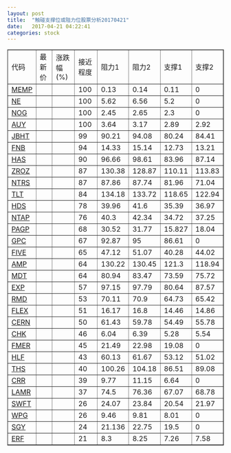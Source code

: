```yaml
---
layout: post
title:  "触碰支撑位或阻力位股票分析20170421"
date:   2017-04-21 04:22:41
categories: stock
---
```

<script type="text/javascript">
var stockList = []
stockList.push('gb_memp');
stockList.push('gb_ne');
stockList.push('gb_nog');
stockList.push('gb_auy');
stockList.push('gb_jbht');
stockList.push('gb_fnb');
stockList.push('gb_has');
stockList.push('gb_zroz');
stockList.push('gb_ntrs');
stockList.push('gb_tlt');
stockList.push('gb_hds');
stockList.push('gb_ntap');
stockList.push('gb_pagp');
stockList.push('gb_gpc');
stockList.push('gb_five');
stockList.push('gb_amp');
stockList.push('gb_mdt');
stockList.push('gb_exp');
stockList.push('gb_rmd');
stockList.push('gb_flex');
stockList.push('gb_cern');
stockList.push('gb_chk');
stockList.push('gb_fmer');
stockList.push('gb_hlf');
stockList.push('gb_ths');
stockList.push('gb_crr');
stockList.push('gb_lamr');
stockList.push('gb_swft');
stockList.push('gb_wpg');
stockList.push('gb_sgy');
stockList.push('gb_erf');
</script>
<table border="1">
 <tr>
 <td>代码</td>
 <td>最新价</td>
 <td>涨跌幅(%)</td>
 <td>接近程度</td>
 <td>阻力1</td>
 <td>阻力2</td>
 <td>支撑1</td>
 <td>支撑2</td>
</tr>
  <tr id="memp" class="red">
  <td><a href="http://stock.finance.sina.com.cn/usstock/quotes/MEMP.html" target="_blank">MEMP</a></td><td></td><td></td><td>100</td><td>0.13</td><td>0.14</td><td>0.11</td><td>0</td></tr>
  <tr id="ne" class="green">
  <td><a href="http://stock.finance.sina.com.cn/usstock/quotes/NE.html" target="_blank">NE</a></td><td></td><td></td><td>100</td><td>5.62</td><td>6.56</td><td>5.2</td><td>0</td></tr>
  <tr id="nog" class="green">
  <td><a href="http://stock.finance.sina.com.cn/usstock/quotes/NOG.html" target="_blank">NOG</a></td><td></td><td></td><td>100</td><td>2.45</td><td>2.65</td><td>2.3</td><td>0</td></tr>
  <tr id="auy" class="green">
  <td><a href="http://stock.finance.sina.com.cn/usstock/quotes/AUY.html" target="_blank">AUY</a></td><td></td><td></td><td>100</td><td>3.64</td><td>3.17</td><td>2.89</td><td>2.92</td></tr>
  <tr id="jbht" class="red">
  <td><a href="http://stock.finance.sina.com.cn/usstock/quotes/JBHT.html" target="_blank">JBHT</a></td><td></td><td></td><td>99</td><td>90.21</td><td>94.08</td><td>80.24</td><td>84.41</td></tr>
  <tr id="fnb" class="red">
  <td><a href="http://stock.finance.sina.com.cn/usstock/quotes/FNB.html" target="_blank">FNB</a></td><td></td><td></td><td>94</td><td>14.33</td><td>15.14</td><td>12.73</td><td>13.21</td></tr>
  <tr id="has" class="red">
  <td><a href="http://stock.finance.sina.com.cn/usstock/quotes/HAS.html" target="_blank">HAS</a></td><td></td><td></td><td>90</td><td>96.66</td><td>98.61</td><td>83.96</td><td>87.14</td></tr>
  <tr id="zroz" class="green">
  <td><a href="http://stock.finance.sina.com.cn/usstock/quotes/ZROZ.html" target="_blank">ZROZ</a></td><td></td><td></td><td>87</td><td>130.38</td><td>128.87</td><td>110.11</td><td>113.83</td></tr>
  <tr id="ntrs" class="red">
  <td><a href="http://stock.finance.sina.com.cn/usstock/quotes/NTRS.html" target="_blank">NTRS</a></td><td></td><td></td><td>87</td><td>87.86</td><td>87.74</td><td>81.96</td><td>71.04</td></tr>
  <tr id="tlt" class="green">
  <td><a href="http://stock.finance.sina.com.cn/usstock/quotes/TLT.html" target="_blank">TLT</a></td><td></td><td></td><td>84</td><td>134.18</td><td>133.72</td><td>118.65</td><td>122.94</td></tr>
  <tr id="hds" class="red">
  <td><a href="http://stock.finance.sina.com.cn/usstock/quotes/HDS.html" target="_blank">HDS</a></td><td></td><td></td><td>78</td><td>39.96</td><td>41.6</td><td>35.39</td><td>36.97</td></tr>
  <tr id="ntap" class="green">
  <td><a href="http://stock.finance.sina.com.cn/usstock/quotes/NTAP.html" target="_blank">NTAP</a></td><td></td><td></td><td>76</td><td>40.3</td><td>42.34</td><td>34.72</td><td>37.25</td></tr>
  <tr id="pagp" class="red">
  <td><a href="http://stock.finance.sina.com.cn/usstock/quotes/PAGP.html" target="_blank">PAGP</a></td><td></td><td></td><td>68</td><td>30.52</td><td>31.77</td><td>15.827</td><td>18.04</td></tr>
  <tr id="gpc" class="green">
  <td><a href="http://stock.finance.sina.com.cn/usstock/quotes/GPC.html" target="_blank">GPC</a></td><td></td><td></td><td>67</td><td>92.87</td><td>95</td><td>86.61</td><td>0</td></tr>
  <tr id="five" class="red">
  <td><a href="http://stock.finance.sina.com.cn/usstock/quotes/FIVE.html" target="_blank">FIVE</a></td><td></td><td></td><td>65</td><td>47.12</td><td>51.07</td><td>40.28</td><td>44.02</td></tr>
  <tr id="amp" class="red">
  <td><a href="http://stock.finance.sina.com.cn/usstock/quotes/AMP.html" target="_blank">AMP</a></td><td></td><td></td><td>64</td><td>130.22</td><td>130.45</td><td>121.3</td><td>118.94</td></tr>
  <tr id="mdt" class="green">
  <td><a href="http://stock.finance.sina.com.cn/usstock/quotes/MDT.html" target="_blank">MDT</a></td><td></td><td></td><td>64</td><td>80.94</td><td>83.47</td><td>73.59</td><td>75.72</td></tr>
  <tr id="exp" class="red">
  <td><a href="http://stock.finance.sina.com.cn/usstock/quotes/EXP.html" target="_blank">EXP</a></td><td></td><td></td><td>57</td><td>97.15</td><td>97.79</td><td>80.64</td><td>87.57</td></tr>
  <tr id="rmd" class="red">
  <td><a href="http://stock.finance.sina.com.cn/usstock/quotes/RMD.html" target="_blank">RMD</a></td><td></td><td></td><td>53</td><td>70.11</td><td>70.9</td><td>64.73</td><td>65.42</td></tr>
  <tr id="flex" class="red">
  <td><a href="http://stock.finance.sina.com.cn/usstock/quotes/FLEX.html" target="_blank">FLEX</a></td><td></td><td></td><td>51</td><td>16.17</td><td>16.8</td><td>14.46</td><td>14.86</td></tr>
  <tr id="cern" class="red">
  <td><a href="http://stock.finance.sina.com.cn/usstock/quotes/CERN.html" target="_blank">CERN</a></td><td></td><td></td><td>50</td><td>61.43</td><td>59.78</td><td>54.49</td><td>55.78</td></tr>
  <tr id="chk" class="green">
  <td><a href="http://stock.finance.sina.com.cn/usstock/quotes/CHK.html" target="_blank">CHK</a></td><td></td><td></td><td>46</td><td>6.04</td><td>6.39</td><td>5.28</td><td>5.54</td></tr>
  <tr id="fmer" class="green">
  <td><a href="http://stock.finance.sina.com.cn/usstock/quotes/FMER.html" target="_blank">FMER</a></td><td></td><td></td><td>45</td><td>21.49</td><td>22.98</td><td>19.08</td><td>0</td></tr>
  <tr id="hlf" class="green">
  <td><a href="http://stock.finance.sina.com.cn/usstock/quotes/HLF.html" target="_blank">HLF</a></td><td></td><td></td><td>43</td><td>60.13</td><td>61.67</td><td>53.12</td><td>51.02</td></tr>
  <tr id="ths" class="green">
  <td><a href="http://stock.finance.sina.com.cn/usstock/quotes/THS.html" target="_blank">THS</a></td><td></td><td></td><td>40</td><td>100.26</td><td>104.18</td><td>86.51</td><td>89.08</td></tr>
  <tr id="crr" class="red">
  <td><a href="http://stock.finance.sina.com.cn/usstock/quotes/CRR.html" target="_blank">CRR</a></td><td></td><td></td><td>39</td><td>9.77</td><td>11.15</td><td>6.64</td><td>0</td></tr>
  <tr id="lamr" class="red">
  <td><a href="http://stock.finance.sina.com.cn/usstock/quotes/LAMR.html" target="_blank">LAMR</a></td><td></td><td></td><td>37</td><td>74.5</td><td>76.36</td><td>67.07</td><td>68.78</td></tr>
  <tr id="swft" class="green">
  <td><a href="http://stock.finance.sina.com.cn/usstock/quotes/SWFT.html" target="_blank">SWFT</a></td><td></td><td></td><td>26</td><td>24.07</td><td>23.84</td><td>20.54</td><td>21.97</td></tr>
  <tr id="wpg" class="red">
  <td><a href="http://stock.finance.sina.com.cn/usstock/quotes/WPG.html" target="_blank">WPG</a></td><td></td><td></td><td>26</td><td>9.46</td><td>9.81</td><td>8.01</td><td>0</td></tr>
  <tr id="sgy" class="red">
  <td><a href="http://stock.finance.sina.com.cn/usstock/quotes/SGY.html" target="_blank">SGY</a></td><td></td><td></td><td>24</td><td>21.136</td><td>22.75</td><td>19.5</td><td>0</td></tr>
  <tr id="erf" class="green">
  <td><a href="http://stock.finance.sina.com.cn/usstock/quotes/ERF.html" target="_blank">ERF</a></td><td></td><td></td><td>21</td><td>8.3</td><td>8.25</td><td>7.26</td><td>7.58</td></tr>
</table>
